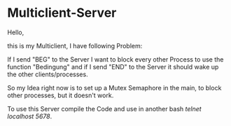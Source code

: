 # Multiclient-Server

Hello,

this is my Multiclient, I have following Problem:

If I send "BEG" to the Server I want to block every other Process to use the function "Bedingung" and if I send "END" to the Server it should wake up the other clients/processes.

So my Idea right now is to set up a Mutex Semaphore in the main, to block other processes, but it doesn't work. 


To use this Server compile the Code and use in another bash *telnet localhost 5678*. 
